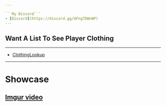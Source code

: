 ```yaml
---

```My Discord```
- [Discord](https://discord.gg/UFng7DWnWP)
---
```

## Want A List To See Player Clothing
---
- [ClothingLookup](https://tobii.space/)
---
# Showcase
[Imgur video](https://imgur.com/H4CsL5F)
---
